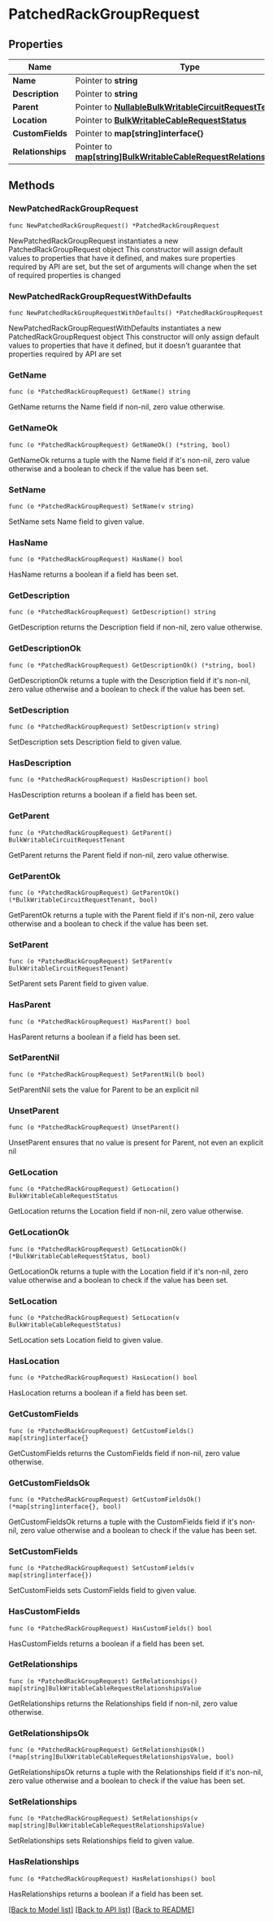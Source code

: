 # PatchedRackGroupRequest

## Properties

Name | Type | Description | Notes
------------ | ------------- | ------------- | -------------
**Name** | Pointer to **string** |  | [optional] 
**Description** | Pointer to **string** |  | [optional] 
**Parent** | Pointer to [**NullableBulkWritableCircuitRequestTenant**](BulkWritableCircuitRequestTenant.md) |  | [optional] 
**Location** | Pointer to [**BulkWritableCableRequestStatus**](BulkWritableCableRequestStatus.md) |  | [optional] 
**CustomFields** | Pointer to **map[string]interface{}** |  | [optional] 
**Relationships** | Pointer to [**map[string]BulkWritableCableRequestRelationshipsValue**](BulkWritableCableRequestRelationshipsValue.md) |  | [optional] 

## Methods

### NewPatchedRackGroupRequest

`func NewPatchedRackGroupRequest() *PatchedRackGroupRequest`

NewPatchedRackGroupRequest instantiates a new PatchedRackGroupRequest object
This constructor will assign default values to properties that have it defined,
and makes sure properties required by API are set, but the set of arguments
will change when the set of required properties is changed

### NewPatchedRackGroupRequestWithDefaults

`func NewPatchedRackGroupRequestWithDefaults() *PatchedRackGroupRequest`

NewPatchedRackGroupRequestWithDefaults instantiates a new PatchedRackGroupRequest object
This constructor will only assign default values to properties that have it defined,
but it doesn't guarantee that properties required by API are set

### GetName

`func (o *PatchedRackGroupRequest) GetName() string`

GetName returns the Name field if non-nil, zero value otherwise.

### GetNameOk

`func (o *PatchedRackGroupRequest) GetNameOk() (*string, bool)`

GetNameOk returns a tuple with the Name field if it's non-nil, zero value otherwise
and a boolean to check if the value has been set.

### SetName

`func (o *PatchedRackGroupRequest) SetName(v string)`

SetName sets Name field to given value.

### HasName

`func (o *PatchedRackGroupRequest) HasName() bool`

HasName returns a boolean if a field has been set.

### GetDescription

`func (o *PatchedRackGroupRequest) GetDescription() string`

GetDescription returns the Description field if non-nil, zero value otherwise.

### GetDescriptionOk

`func (o *PatchedRackGroupRequest) GetDescriptionOk() (*string, bool)`

GetDescriptionOk returns a tuple with the Description field if it's non-nil, zero value otherwise
and a boolean to check if the value has been set.

### SetDescription

`func (o *PatchedRackGroupRequest) SetDescription(v string)`

SetDescription sets Description field to given value.

### HasDescription

`func (o *PatchedRackGroupRequest) HasDescription() bool`

HasDescription returns a boolean if a field has been set.

### GetParent

`func (o *PatchedRackGroupRequest) GetParent() BulkWritableCircuitRequestTenant`

GetParent returns the Parent field if non-nil, zero value otherwise.

### GetParentOk

`func (o *PatchedRackGroupRequest) GetParentOk() (*BulkWritableCircuitRequestTenant, bool)`

GetParentOk returns a tuple with the Parent field if it's non-nil, zero value otherwise
and a boolean to check if the value has been set.

### SetParent

`func (o *PatchedRackGroupRequest) SetParent(v BulkWritableCircuitRequestTenant)`

SetParent sets Parent field to given value.

### HasParent

`func (o *PatchedRackGroupRequest) HasParent() bool`

HasParent returns a boolean if a field has been set.

### SetParentNil

`func (o *PatchedRackGroupRequest) SetParentNil(b bool)`

 SetParentNil sets the value for Parent to be an explicit nil

### UnsetParent
`func (o *PatchedRackGroupRequest) UnsetParent()`

UnsetParent ensures that no value is present for Parent, not even an explicit nil
### GetLocation

`func (o *PatchedRackGroupRequest) GetLocation() BulkWritableCableRequestStatus`

GetLocation returns the Location field if non-nil, zero value otherwise.

### GetLocationOk

`func (o *PatchedRackGroupRequest) GetLocationOk() (*BulkWritableCableRequestStatus, bool)`

GetLocationOk returns a tuple with the Location field if it's non-nil, zero value otherwise
and a boolean to check if the value has been set.

### SetLocation

`func (o *PatchedRackGroupRequest) SetLocation(v BulkWritableCableRequestStatus)`

SetLocation sets Location field to given value.

### HasLocation

`func (o *PatchedRackGroupRequest) HasLocation() bool`

HasLocation returns a boolean if a field has been set.

### GetCustomFields

`func (o *PatchedRackGroupRequest) GetCustomFields() map[string]interface{}`

GetCustomFields returns the CustomFields field if non-nil, zero value otherwise.

### GetCustomFieldsOk

`func (o *PatchedRackGroupRequest) GetCustomFieldsOk() (*map[string]interface{}, bool)`

GetCustomFieldsOk returns a tuple with the CustomFields field if it's non-nil, zero value otherwise
and a boolean to check if the value has been set.

### SetCustomFields

`func (o *PatchedRackGroupRequest) SetCustomFields(v map[string]interface{})`

SetCustomFields sets CustomFields field to given value.

### HasCustomFields

`func (o *PatchedRackGroupRequest) HasCustomFields() bool`

HasCustomFields returns a boolean if a field has been set.

### GetRelationships

`func (o *PatchedRackGroupRequest) GetRelationships() map[string]BulkWritableCableRequestRelationshipsValue`

GetRelationships returns the Relationships field if non-nil, zero value otherwise.

### GetRelationshipsOk

`func (o *PatchedRackGroupRequest) GetRelationshipsOk() (*map[string]BulkWritableCableRequestRelationshipsValue, bool)`

GetRelationshipsOk returns a tuple with the Relationships field if it's non-nil, zero value otherwise
and a boolean to check if the value has been set.

### SetRelationships

`func (o *PatchedRackGroupRequest) SetRelationships(v map[string]BulkWritableCableRequestRelationshipsValue)`

SetRelationships sets Relationships field to given value.

### HasRelationships

`func (o *PatchedRackGroupRequest) HasRelationships() bool`

HasRelationships returns a boolean if a field has been set.


[[Back to Model list]](../README.md#documentation-for-models) [[Back to API list]](../README.md#documentation-for-api-endpoints) [[Back to README]](../README.md)


